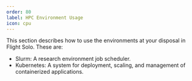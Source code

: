 ```yaml
---
order: 80
label: HPC Environment Usage
icon: cpu
---
```


This section describes how to use the environments at your disposal in Flight Solo. These are:

- Slurm: A research environment job scheduler.
- Kubernetes: A system for deployment, scaling, and management of containerized applications.


